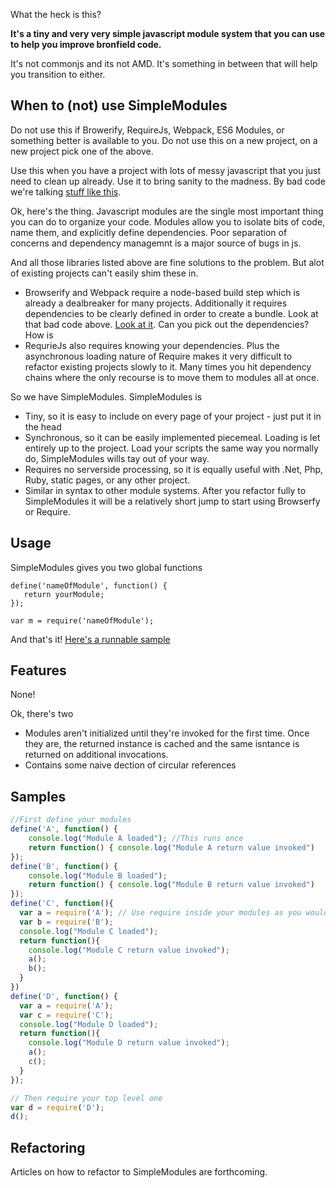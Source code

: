 What the heck is this?

**It's a tiny and very very simple javascript module system that you can use to help you improve bronfield code.**

It's not commonjs and its not AMD. It's something in between that will help you transition to either.

## When to (not) use SimpleModules

Do not use this if Browerify, RequireJs, Webpack, ES6 Modules, or something better is available to you. Do not use this on a new project, on a new project pick one of the above.

Use this when you have a project with lots of messy javascript that you just need to clean up already. Use it to bring sanity to the madness. By bad code we're talking [stuff like this](https://gist.github.com/togakangaroo/a6d527ab1225736e2fc7).

Ok, here's the thing. Javascript modules are the single most important thing you can do to organize your code. Modules allow you to isolate bits of code, name them, and explicitly define dependencies. Poor separation of concerns and dependency managemnt is a major source of bugs in js.

And all those libraries listed above are fine solutions to the problem. But alot of existing projects can't easily shim these in. 
  * Browserify and Webpack require a node-based build step which is already a dealbreaker for many projects. Additionally it requires dependencies to be clearly defined in order to create a bundle. Look at that bad code above. [Look at it](https://gist.github.com/togakangaroo/a6d527ab1225736e2fc7). Can you pick out the dependencies? How is 
  * RequrieJs also requires knowing your dependencies. Plus the asynchronous loading nature of Require makes it very difficult to refactor existing projects slowly to it. Many times you hit dependency chains where the only recourse is to move them to modules all at once.

So we have SimpleModules. SimpleModules is

* Tiny, so it is easy to include on every page of your project - just put it in the head
* Synchronous, so it can be easily implemented piecemeal. Loading is let entirely up to the project. Load your scripts the same way you normally do, SimpleModules wills tay out of your way.
* Requires no serverside processing, so it is equally useful with .Net, Php, Ruby, static pages, or any other project.
* Similar in syntax to other module systems. After you refactor fully to SimpleModules it will be a relatively short jump to start using Browserfy or Require.

## Usage

SimpleModules gives you two global functions

    define('nameOfModule', function() {
       return yourModule;
    });
    
    var m = require('nameOfModule');
    
And that's it! [Here's a runnable sample](http://jsbin.com/tiriz/watch?js,console)

## Features

None! 

Ok, there's two
  * Modules aren't initialized until they're invoked for the first time. Once they are, the returned instance is cached and the same isntance is returned on additional invocations.
  * Contains some naive dection of circular references

## Samples

```javascript
//First define your modules
define('A', function() {
	console.log("Module A loaded"); //This runs once
	return function() { console.log("Module A return value invoked")	}  //Return the module that you want
});
define('B', function() {
	console.log("Module B loaded");
	return function() { console.log("Module B return value invoked")	}  
});
define('C', function(){
  var a = require('A'); // Use require inside your modules as you would with commonjs
  var b = require('B');
  console.log("Module C loaded");
  return function(){
	console.log("Module C return value invoked");
	a();
	b();
  }
})
define('D', function() {
  var a = require('A');
  var c = require('C');
  console.log("Module D loaded");
  return function(){
	console.log("Module D return value invoked");
	a();
    c();
  }
});

// Then require your top level one
var d = require('D');
d();
```

## Refactoring

Articles on how to refactor to SimpleModules are forthcoming.
